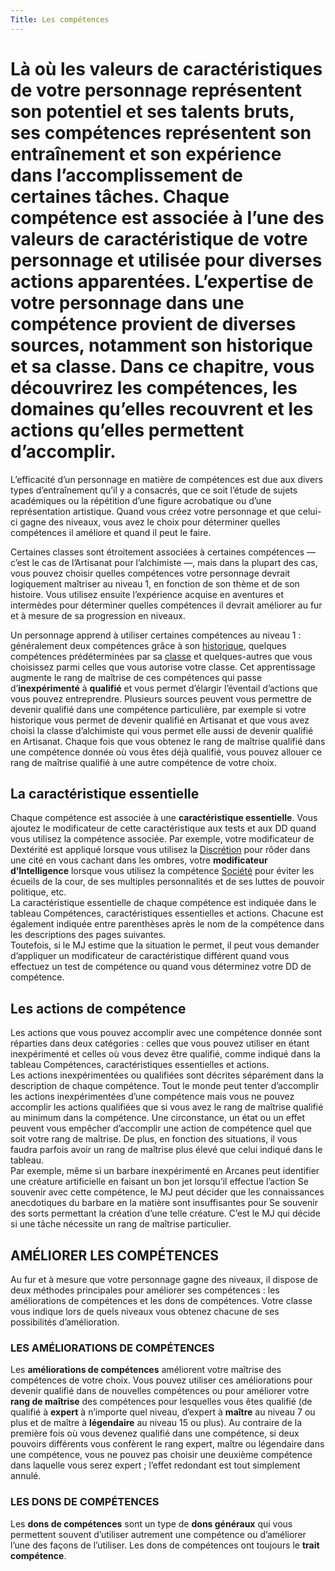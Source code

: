 ```yaml
---
Title: Les compétences
---
```

# Là où les valeurs de caractéristiques de votre personnage représentent son potentiel et ses talents bruts, ses compétences représentent son entraînement et son expérience dans l’accomplissement de certaines tâches. Chaque compétence est associée à l’une des valeurs de caractéristique de votre personnage et utilisée pour diverses actions apparentées. L’expertise de votre personnage dans une compétence provient de diverses sources, notamment son historique et sa classe. Dans ce chapitre, vous découvrirez les compétences, les domaines qu’elles recouvrent et les actions qu’elles permettent d’accomplir.

L’efficacité d’un personnage en matière de compétences est due aux divers types d’entraînement qu’il y a consacrés, que ce soit l’étude de sujets académiques ou la répétition d’une figure acrobatique ou d’une représentation artistique. Quand vous créez votre personnage et que celui-ci gagne des niveaux, vous avez le choix pour déterminer quelles compétences il améliore et quand il peut le faire. 

Certaines classes sont étroitement associées à certaines compétences — c’est le cas de l’Artisanat pour l’alchimiste —, mais dans la plupart des cas, vous pouvez choisir quelles compétences votre personnage devrait logiquement maîtriser au niveau 1, en fonction de son thème et de son histoire. Vous utilisez ensuite l’expérience acquise en aventures et intermèdes pour déterminer quelles compétences il devrait améliorer au fur et à mesure de sa progression en niveaux.

Un personnage apprend à utiliser certaines compétences au niveau 1 : généralement deux compétences grâce à son [historique](ascendances-et-historiques/historiques.md), quelques compétences prédéterminées par sa [classe](classes/classes.md) et quelques-autres que vous choisissez parmi celles que vous autorise votre classe. Cet apprentissage augmente le rang de maîtrise de ces compétences qui passe d’**inexpérimenté** à **qualifié** et vous permet d’élargir l’éventail d’actions que vous pouvez entreprendre. Plusieurs sources peuvent vous permettre de devenir qualifié dans une compétence particulière, par exemple si votre historique vous permet de devenir qualifié en Artisanat et que vous avez choisi la classe d’alchimiste qui vous permet elle aussi de devenir qualifié en Artisanat. Chaque fois que vous obtenez le rang de maîtrise qualifié dans une compétence donnée où vous êtes déjà qualifié, vous pouvez allouer ce rang de maîtrise qualifié à une autre compétence de votre choix.

## La caractéristique essentielle
Chaque compétence est associée à une **caractéristique essentielle**. Vous ajoutez le modificateur de cette caractéristique aux tests et aux DD quand vous utilisez la compétence associée. Par exemple, votre modificateur de Dextérité est appliqué lorsque vous utilisez la [Discrétion](competences/discretion.md) pour rôder dans une cité en vous cachant dans les ombres, votre **modificateur d’Intelligence** lorsque vous utilisez la compétence [Société](competences/societe.md) pour éviter les écueils de la cour, de ses multiples personnalités et de ses luttes de pouvoir politique, etc.  
La caractéristique essentielle de chaque compétence est indiquée dans le tableau Compétences, caractéristiques essentielles et actions. Chacune est également indiquée entre parenthèses après le nom de la compétence dans les descriptions des pages suivantes.  
Toutefois, si le MJ estime que la situation le permet, il peut vous demander d’appliquer un modificateur de caractéristique différent quand vous effectuez un test de compétence ou quand vous déterminez votre DD de compétence. 

## Les actions de compétence
Les actions que vous pouvez accomplir avec une compétence donnée sont réparties dans deux catégories : celles que vous pouvez utiliser en étant inexpérimenté et celles où vous devez être qualifié, comme indiqué dans la tableau Compétences, caractéristiques essentielles et actions.  
Les actions inexpérimentées ou qualifiées sont décrites séparément dans la description de chaque compétence. Tout le monde peut tenter d’accomplir les actions inexpérimentées d’une compétence mais vous ne pouvez accomplir les actions qualifiées que si vous avez le rang de maîtrise qualifié au minimum dans la compétence. Une circonstance, un état ou un effet peuvent vous empêcher d’accomplir une action de compétence quel que soit votre rang de maîtrise. De plus, en fonction des situations, il vous faudra parfois avoir un rang de maîtrise plus élevé que celui indiqué dans le tableau.  
Par exemple, même si un barbare inexpérimenté en Arcanes peut identifier une créature artificielle en faisant un bon jet lorsqu’il effectue l’action Se souvenir avec cette compétence, le MJ peut décider que les connaissances anecdotiques du barbare en la matière sont insuffisantes pour Se souvenir des sorts permettant la création d’une telle créature. C’est le MJ qui décide si une tâche nécessite un rang de maîtrise particulier.

## AMÉLIORER LES COMPÉTENCES
Au fur et à mesure que votre personnage gagne des niveaux, il dispose de deux méthodes principales pour améliorer ses compétences : les améliorations de compétences et les dons de compétences. Votre classe vous indique lors de quels niveaux vous obtenez chacune de ses possibilités d’amélioration.

### LES AMÉLIORATIONS DE COMPÉTENCES
Les **améliorations de compétences** améliorent votre maîtrise des compétences de votre choix. Vous pouvez utiliser ces améliorations pour devenir qualifié dans de nouvelles compétences ou pour améliorer votre **rang de maîtrise** des compétences pour lesquelles vous êtes qualifié (de qualifié à **expert** à n’importe quel niveau, d’expert à **maître** au niveau 7 ou plus et de maître à **légendaire** au niveau 15 ou plus). Au contraire de la première fois où vous devenez qualifié dans une compétence, si deux pouvoirs différents vous confèrent le rang expert, maître ou légendaire dans une compétence, vous ne pouvez pas choisir une deuxième compétence dans laquelle vous serez expert ; l’effet redondant est tout simplement annulé.

### LES DONS DE COMPÉTENCES
Les **dons de compétences** sont un type de **dons généraux** qui vous permettent souvent d’utiliser autrement une compétence ou d’améliorer l’une des façons de l’utiliser. Les dons de compétences ont toujours le **trait compétence**.